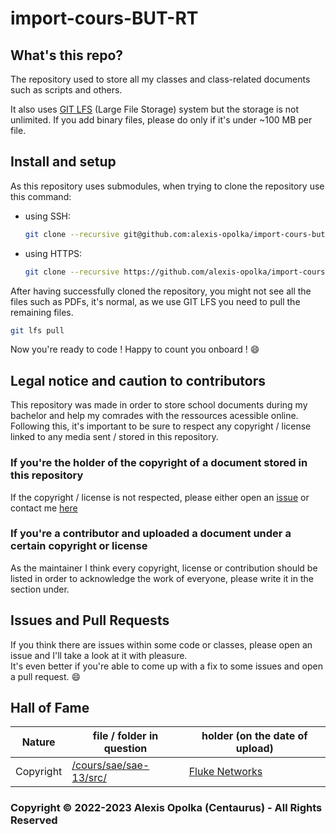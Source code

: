 # import-cours-BUT-RT

## What's this repo?

The repository used to store all my classes and class-related documents such as scripts and others.

It also uses [GIT LFS](https://git-lfs.com/) (Large File Storage) system but the storage is not unlimited.
If you add binary files, please do only if it's under ~100 MB per file.

## Install and setup

As this repository uses submodules, when trying to clone the repository use this command:

- using SSH:

  ```sh
  git clone --recursive git@github.com:alexis-opolka/import-cours-but-rt.git
  ```

- using HTTPS:

  ```sh
  git clone --recursive https://github.com/alexis-opolka/import-cours-but-rt.git
  ```

After having successfully cloned the repository, you might not see all the files such as PDFs, it's normal, as we use GIT LFS you need to pull the remaining files.

```sh
git lfs pull
```

Now you're ready to code ! Happy to count you onboard ! :smile:

## Legal notice and caution to contributors

This repository was made in order to store school documents during my bachelor and help my comrades with the ressources acessible online.  
Following this, it's important to be sure to respect any copyright / license linked to any media sent / stored in this repository.  

### If you're the holder of the copyright of a document stored in this repository

If the copyright / license is not respected, please either open an [issue](https://github.com/alexis-opolka/import-cours-but-rt/issues) or contact me [here](mailto:alexis-opolka.pro@protonmail.com)

### If you're a contributor and uploaded a document under a certain copyright or license

As the maintainer I think every copyright, license or contribution should be listed in order to acknowledge the work of everyone, please write it in the section under.

## Issues and Pull Requests

If you think there are issues within some code or classes, please open an issue and I'll take a look at it with pleasure.  
It's even better if you're able to come up with a fix to some issues and open a pull request. :smile:

## Hall of Fame

| Nature | file / folder in question | holder (on the date of upload) |
|--------|---------------------------|--------------------------------|
| Copyright | [/cours/sae/sae-13/src/](https://github.com/alexis-opolka/import-cours-but-rt/tree/master/cours/sae/sae-13/src/) | [Fluke Networks](https://www.flukenetworks.com/) |

### Copyright &copy; 2022-2023 Alexis Opolka (Centaurus) - All Rights Reserved
